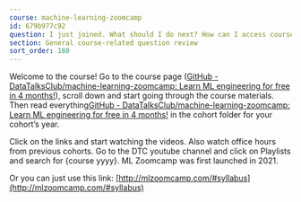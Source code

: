```yaml
---
course: machine-learning-zoomcamp
id: 679b977c92
question: I just joined. What should I do next? How can I access course materials?
section: General course-related question review
sort_order: 180
---
```


Welcome to the course! Go to the course page ([GitHub - DataTalksClub/machine-learning-zoomcamp: Learn ML engineering for free in 4 months!](http://mlzoomcamp.com/)), scroll down and start going through the course materials. Then read everything[GitHub - DataTalksClub/machine-learning-zoomcamp: Learn ML engineering for free in 4 months!](http://mlzoomcamp.com/) in the cohort folder for your cohort’s year.

Click on the links and start watching the videos. Also watch office hours from previous cohorts. Go to the DTC youtube channel and click on Playlists and search for {course yyyy}. ML Zoomcamp was first launched in 2021.

Or you can just use this link: [http://mlzoomcamp.com/#syllabus](http://mlzoomcamp.com/#syllabus)

